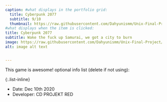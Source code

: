 ```yaml
---
caption: #what displays in the portfolio grid:
  title: Cyberpunk 2077
  subtitle: 9/10
  thumbnail: https://raw.githubusercontent.com/Dahyunismm/Unix-Final-Project/main/agencyWebsite/assets/img/portfolio/cptitle.jpg
#what displays when the item is clicked:
title: Cyberpunk 2077
subtitle: Wake the fuck up Samurai, we got a city to burn
image: https://raw.githubusercontent.com/Dahyunismm/Unix-Final-Project/main/agencyWebsite/assets/img/portfolio/cp.jpg
alt: image alt text


---
```

This game is awesome!
optional info list (delete if not using):

{:.list-inline} 
- Date: Dec 10th 2020
- Developer: CD PROJEKT RED	 

